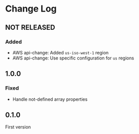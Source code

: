 # Change Log

## NOT RELEASED

### Added

- AWS api-change: Added `us-iso-west-1` region
- AWS api-change: Use specific configuration for `us` regions

## 1.0.0

### Fixed

- Handle not-defined array properties

## 0.1.0

First version

